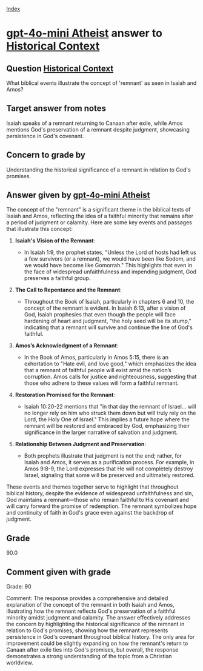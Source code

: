 
[Index](../../index.md)
# [gpt-4o-mini Atheist](../../answering_models/gpt-4o-mini_Atheist.md) answer to [Historical Context](../../questions/Historical_Context.md)

## Question [Historical Context](../../questions/Historical_Context.md)
What biblical events illustrate the concept of 'remnant' as seen in Isaiah and Amos?

## Target answer from notes
Isaiah speaks of a remnant returning to Canaan after exile, while Amos mentions God's preservation of a remnant despite judgment, showcasing persistence in God's covenant.

## Concern to grade by
Understanding the historical significance of a remnant in relation to God's promises.

## Answer given by [gpt-4o-mini Atheist](../../answering_models/gpt-4o-mini_Atheist.md)
The concept of the "remnant" is a significant theme in the biblical texts of Isaiah and Amos, reflecting the idea of a faithful minority that remains after a period of judgment or calamity. Here are some key events and passages that illustrate this concept:

1. **Isaiah's Vision of the Remnant**:
   - In Isaiah 1:9, the prophet states, "Unless the Lord of hosts had left us a few survivors (or a remnant), we would have been like Sodom, and we would have become like Gomorrah." This highlights that even in the face of widespread unfaithfulness and impending judgment, God preserves a faithful group.

2. **The Call to Repentance and the Remnant**:
   - Throughout the Book of Isaiah, particularly in chapters 6 and 10, the concept of the remnant is evident. In Isaiah 6:13, after a vision of God, Isaiah prophesies that even though the people will face hardening of heart and judgment, "the holy seed will be its stump," indicating that a remnant will survive and continue the line of God's faithful.

3. **Amos’s Acknowledgment of a Remnant**:
   - In the Book of Amos, particularly in Amos 5:15, there is an exhortation to "Hate evil, and love good," which emphasizes the idea that a remnant of faithful people will exist amid the nation’s corruption. Amos calls for justice and righteousness, suggesting that those who adhere to these values will form a faithful remnant.

4. **Restoration Promised for the Remnant**:
   - Isaiah 10:20-22 mentions that "in that day the remnant of Israel... will no longer rely on him who struck them down but will truly rely on the Lord, the Holy One of Israel." This implies a future hope where the remnant will be restored and embraced by God, emphasizing their significance in the larger narrative of salvation and judgment.

5. **Relationship Between Judgment and Preservation**:
   - Both prophets illustrate that judgment is not the end; rather, for Isaiah and Amos, it serves as a purification process. For example, in Amos 9:8-9, the Lord expresses that He will not completely destroy Israel, signaling that some will be preserved and ultimately restored.

These events and themes together serve to highlight that throughout biblical history, despite the evidence of widespread unfaithfulness and sin, God maintains a remnant—those who remain faithful to His covenant and will carry forward the promise of redemption. The remnant symbolizes hope and continuity of faith in God's grace even against the backdrop of judgment.

## Grade
90.0

## Comment given with grade
Grade: 90

Comment: The response provides a comprehensive and detailed explanation of the concept of the remnant in both Isaiah and Amos, illustrating how the remnant reflects God's preservation of a faithful minority amidst judgment and calamity. The answer effectively addresses the concern by highlighting the historical significance of the remnant in relation to God's promises, showing how the remnant represents persistence in God's covenant throughout biblical history. The only area for improvement could be slightly expanding on how the remnant's return to Canaan after exile ties into God's promises, but overall, the response demonstrates a strong understanding of the topic from a Christian worldview.
